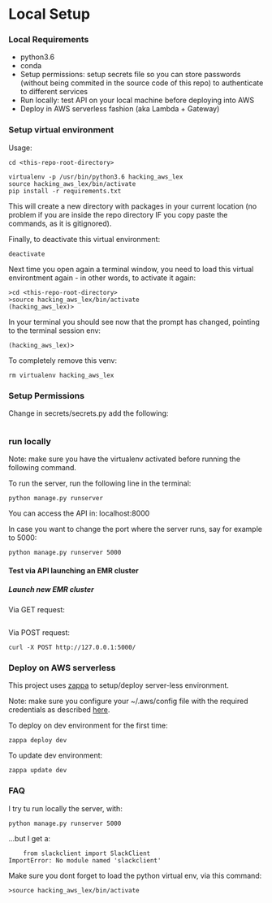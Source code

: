 # Local Setup

### Local Requirements

- python3.6
- conda
- Setup permissions: setup secrets file so you can store passwords (without being commited in the source code of this repo) to authenticate to different services
- Run locally: test API on your local machine before deploying into AWS
- Deploy in AWS serverless fashion (aka Lambda + Gateway)

### Setup virtual environment
 
Usage:

```
cd <this-repo-root-directory>

virtualenv -p /usr/bin/python3.6 hacking_aws_lex
source hacking_aws_lex/bin/activate
pip install -r requirements.txt
```

This will create a new directory with packages in your current location (no problem if you are inside the repo directory IF you copy paste the commands, as it is gitignored).
 
Finally, to deactivate this virtual environment:

```
deactivate
```
 
 
Next time you open again a terminal window, you need to load this virtual environtment again - in other words, to activate it again:
```
>cd <this-repo-root-directory>
>source hacking_aws_lex/bin/activate
(hacking_aws_lex)>
```

In your terminal you should see now that the prompt has changed, pointing to the terminal session env:
```
(hacking_aws_lex)>
```
 

To completely remove this venv:
 
```
rm virtualenv hacking_aws_lex
```



### Setup Permissions



Change in secrets/secrets.py add the following:

```

```

### run locally

Note: make sure you have the virtualenv activated before running the following command.

To run the server, run the following line in the terminal:
```
python manage.py runserver
```
You can access the API in: localhost:8000

In case you want to change the port where the server runs, say for example to 5000:

```
python manage.py runserver 5000
```


#### Test via API launching an EMR cluster
##### Launch new EMR cluster

Via GET request:
```
```

Via POST request:
```
curl -X POST http://127.0.0.1:5000/
```



### Deploy on AWS serverless

This project uses [zappa](https://github.com/Miserlou/zappa) to setup/deploy server-less environment. 

Note: make sure you configure your ~/.aws/config file with the required credentials as described [here](https://aws.amazon.com/blogs/security/a-new-and-standardized-way-to-manage-credentials-in-the-aws-sdks/).

To deploy on dev environment for the first time:
```
zappa deploy dev
```

To update dev environment:
```
zappa update dev
```


### FAQ

I try tu run locally the server, with: 

```
python manage.py runserver 5000
```

...but I get a:

```
    from slackclient import SlackClient
ImportError: No module named 'slackclient'
```

Make sure you dont forget to load the python virtual env, via this command:

```
>source hacking_aws_lex/bin/activate
```